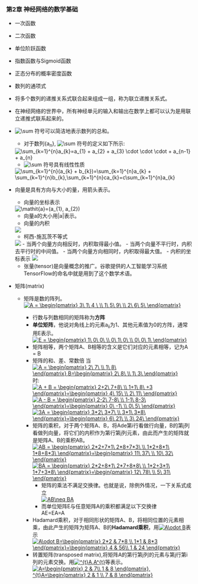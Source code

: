 ### 第2章 神经网络的数学基础
- 一次函数
- 二次函数
- 单位阶跃函数
- 指数函数与Sigmoid函数
- 正态分布的概率密度函数
- 数列的通项式
- 将多个数列的递推关系式联合起来组成一组，称为联立递推关系式。
- 在神经网络的世界中，所有神经单元的输入和输出在数学上都可以认为是用联立递推式联系起来的。
- <img src="https://latex.codecogs.com/gif.latex?\sum" title="\sum" /> 符号可以简洁地表示数列的总和。
	- 对于数列{a<sub>n</sub>}, <img src="https://latex.codecogs.com/gif.latex?\tiny&space;\sum&space;{}" title="\sum" /> 符号的定义如下所示:
	<img src="https://latex.codecogs.com/gif.latex?\sum_{k=1}^{n}a_{k}=a_{1}&space;&plus;&space;a_{2}&space;&plus;&space;a_{3}&space;\cdot&space;\cdot&space;\cdot&space;&plus;&space;a_{n-1}&space;&plus;&space;a_{n}" title="\sum_{k=1}^{n}a_{k}=a_{1} + a_{2} + a_{3} \cdot \cdot \cdot + a_{n-1} + a_{n}" />
    
    - <img src="https://latex.codecogs.com/gif.latex?\sum" title="\sum" /> 符号具有线性性质
    <img src="https://latex.codecogs.com/gif.latex?\sum_{k=1}^{n}(a_{k}&space;&plus;&space;b_{k})=\sum_{k=1}^{n}a_{k}&space;&plus;&space;\sum_{k=1}^{n}b_{k},\sum_{k=1}^{n}ca_{k}=c\sum_{k=1}^{n}a_{k}" title="\sum_{k=1}^{n}(a_{k} + b_{k})=\sum_{k=1}^{n}a_{k} + \sum_{k=1}^{n}b_{k},\sum_{k=1}^{n}ca_{k}=c\sum_{k=1}^{n}a_{k}" />

- 向量是具有方向与大小的量，用箭头表示。
	- 向量的坐标表示
	<img src="https://latex.codecogs.com/gif.latex?\mathit{a}=(a_{1},&space;a_{2})" title="\mathit{a}=(a_{1}, a_{2})" />
    
    - 向量a的大小用|a|表示。
    - 向量的内积
    <img src="https://latex.codecogs.com/gif.latex?\mathit{a}\cdot&space;\mathit{b}=|a||b|cos\theta" />
    
    - 柯西-施瓦茨不等式
    <img src="https://latex.codecogs.com/gif.latex?-|a||b|\leqslant&space;a\cdot&space;b\leqslant&space;|a||b|" />  
    	- 当两个向量方向相反时，内积取得最小值。
    	- 当两个向量不平行时，内积去平行时的中间值。
    	- 当两个向量方向相同时，内积取得最大值。
    - 内积的坐标表示
    <img src="https://latex.codecogs.com/gif.latex?\mathbf{a}&space;=&space;(a_{1},&space;a_{2}),\mathbf{b}&space;=&space;(b_{1},&space;b_{2});&space;\mathbf{a}\cdot&space;\mathbf{b}=a_{1},&space;b_{a}&space;&plus;&space;a_{2},&space;b_{2}" />

    - 张量(tensor)是向量概念的推广。谷歌提供的人工智能学习系统TensorFlow的命名中就是用到了这个数学术语。
- 矩阵(matrix)
	- 矩阵是数的阵列。  
	<a href="https://www.codecogs.com/eqnedit.php?latex=A&space;=&space;\begin{pmatrix}&space;3\&space;1\&space;4&space;\&space;\\&space;1\&space;5\&space;9\&space;\\&space;2\&space;6\&space;5\&space;\end{pmatrix}" target="_blank"><img src="https://latex.codecogs.com/gif.latex?A&space;=&space;\begin{pmatrix}&space;3\&space;1\&space;4&space;\&space;\\&space;1\&space;5\&space;9\&space;\\&space;2\&space;6\&space;5\&space;\end{pmatrix}" title="A = \begin{pmatrix} 3\ 1\ 4 \ \\ 1\ 5\ 9\ \\ 2\ 6\ 5\ \end{pmatrix}" /></a>
    
    	- 行数与列数相同的矩阵称为**方阵**
    	- **单位矩阵**，他说对角线上的元素a<sub>ii</sub>为1、其他元素值为0的方阵，通常用E表示。  
    	<a href="https://www.codecogs.com/eqnedit.php?latex=E&space;=&space;\begin{pmatrix}&space;1\&space;0\&space;0\&space;\\&space;0\&space;1\&space;0\&space;\\&space;0\&space;0\&space;1\&space;\end{pmatrix}" target="_blank"><img src="https://latex.codecogs.com/gif.latex?E&space;=&space;\begin{pmatrix}&space;1\&space;0\&space;0\&space;\\&space;0\&space;1\&space;0\&space;\\&space;0\&space;0\&space;1\&space;\end{pmatrix}" title="E = \begin{pmatrix} 1\ 0\ 0\ \\ 0\ 1\ 0\ \\ 0\ 0\ 1\ \end{pmatrix}" /></a>  
        - 矩阵相等，两个矩阵A、B相等的含义是它们对应的元素相等，记为A = B  
        - 矩阵的和、差、常数倍
        当 <a href="https://www.codecogs.com/eqnedit.php?latex=A&space;=&space;\begin{pmatrix}&space;2\&space;7\&space;\\&space;1\&space;8\&space;\end{pmatrix},B=\begin{pmatrix}&space;2\&space;8\&space;\\&space;1\&space;3\&space;\end{pmatrix}" target="_blank"><img src="https://latex.codecogs.com/gif.latex?A&space;=&space;\begin{pmatrix}&space;2\&space;7\&space;\\&space;1\&space;8\&space;\end{pmatrix},B=\begin{pmatrix}&space;2\&space;8\&space;\\&space;1\&space;3\&space;\end{pmatrix}" title="A = \begin{pmatrix} 2\ 7\ \\ 1\ 8\ \end{pmatrix},B=\begin{pmatrix} 2\ 8\ \\ 1\ 3\ \end{pmatrix}" /></a>时:  
        <a href="https://www.codecogs.com/eqnedit.php?latex=A&space;&plus;&space;B&space;=&space;\begin{pmatrix}&space;2&plus;2\&space;7&plus;8\&space;\\&space;1&plus;1\&space;8\&space;&plus;3&space;\end{pmatrix}=\begin{pmatrix}&space;4\&space;15\&space;\\&space;2\&space;11\&space;\end{pmatrix}" target="_blank"><img src="https://latex.codecogs.com/gif.latex?A&space;&plus;&space;B&space;=&space;\begin{pmatrix}&space;2&plus;2\&space;7&plus;8\&space;\\&space;1&plus;1\&space;8\&space;&plus;3&space;\end{pmatrix}=\begin{pmatrix}&space;4\&space;15\&space;\\&space;2\&space;11\&space;\end{pmatrix}" title="A + B = \begin{pmatrix} 2+2\ 7+8\ \\ 1+1\ 8\ +3 \end{pmatrix}=\begin{pmatrix} 4\ 15\ \\ 2\ 11\ \end{pmatrix}" /></a>  
        <a href="https://www.codecogs.com/eqnedit.php?latex=A&space;-&space;B&space;=&space;\begin{pmatrix}&space;2-2\&space;7-8\&space;\\&space;1-1\&space;8\&space;-3&space;\end{pmatrix}=\begin{pmatrix}&space;0\&space;-1\&space;\\&space;0\&space;5\&space;\end{pmatrix}" target="_blank"><img src="https://latex.codecogs.com/gif.latex?A&space;-&space;B&space;=&space;\begin{pmatrix}&space;2-2\&space;7-8\&space;\\&space;1-1\&space;8-3\&space;&space;\end{pmatrix}=\begin{pmatrix}&space;0\&space;-1\&space;\\&space;0\&space;5\&space;\end{pmatrix}" title="A - B = \begin{pmatrix} 2-2\ 7-8\ \\ 1-1\ 8-3\ \end{pmatrix}=\begin{pmatrix} 0\ -1\ \\ 0\ 5\ \end{pmatrix}" /></a>  
        <a href="https://www.codecogs.com/eqnedit.php?latex=3A&space;=&space;\begin{pmatrix}&space;3*2\&space;3*7\&space;\\&space;3*1\&space;3*8\&space;\end{pmatrix}=\begin{pmatrix}&space;6\&space;21\&space;\\&space;3\&space;24\&space;\end{pmatrix}" target="_blank"><img src="https://latex.codecogs.com/gif.latex?3A&space;=&space;\begin{pmatrix}&space;3*2\&space;3*7\&space;\\&space;3*1\&space;3*8\&space;\end{pmatrix}=\begin{pmatrix}&space;6\&space;21\&space;\\&space;3\&space;24\&space;\end{pmatrix}" title="3A = \begin{pmatrix} 3*2\ 3*7\ \\ 3*1\ 3*8\ \end{pmatrix}=\begin{pmatrix} 6\ 21\ \\ 3\ 24\ \end{pmatrix}" /></a>  
        - 矩阵的乘积，对于两个矩阵A、B，将Ade第i行看做行向量，B的第j列看做列向量，将它们的内积作为第行第j列元素，由此而产生的矩阵就是矩阵A、B的乘积AB。  
        <a href="https://www.codecogs.com/eqnedit.php?latex=AB&space;=&space;\begin{pmatrix}&space;2*2&plus;7*1\&space;2*8&plus;7*3\&space;\\&space;1*2&plus;8*1\&space;1*8&plus;8*3\&space;\end{pmatrix}=\begin{pmatrix}&space;11\&space;37\&space;\\&space;10\&space;32\&space;\end{pmatrix}" target="_blank"><img src="https://latex.codecogs.com/gif.latex?AB&space;=&space;\begin{pmatrix}&space;2*2&plus;7*1\&space;2*8&plus;7*3\&space;\\&space;1*2&plus;8*1\&space;1*8&plus;8*3\&space;\end{pmatrix}=\begin{pmatrix}&space;11\&space;37\&space;\\&space;10\&space;32\&space;\end{pmatrix}" title="AB = \begin{pmatrix} 2*2+7*1\ 2*8+7*3\ \\ 1*2+8*1\ 1*8+8*3\ \end{pmatrix}=\begin{pmatrix} 11\ 37\ \\ 10\ 32\ \end{pmatrix}" /></a>  
        <a href="https://www.codecogs.com/eqnedit.php?latex=BA&space;=&space;\begin{pmatrix}&space;2*2&plus;8*1\&space;2*7&plus;8*8\&space;\\&space;1*2&plus;3*1\&space;1*7&plus;3*8\&space;\end{pmatrix}=\begin{pmatrix}&space;12\&space;78\&space;\\&space;5\&space;31\&space;\end{pmatrix}" target="_blank"><img src="https://latex.codecogs.com/gif.latex?BA&space;=&space;\begin{pmatrix}&space;2*2&plus;8*1\&space;2*7&plus;8*8\&space;\\&space;1*2&plus;3*1\&space;1*7&plus;3*8\&space;\end{pmatrix}=\begin{pmatrix}&space;12\&space;78\&space;\\&space;5\&space;31\&space;\end{pmatrix}" title="BA = \begin{pmatrix} 2*2+8*1\ 2*7+8*8\ \\ 1*2+3*1\ 1*7+3*8\ \end{pmatrix}=\begin{pmatrix} 12\ 78\ \\ 5\ 31\ \end{pmatrix}" /></a>  
        	- 矩阵的乘法不满足交换律。也就是说，除例外情况，一下关系式成立  
        	<a href="https://www.codecogs.com/eqnedit.php?latex=AB\neq&space;BA" target="_blank"><img src="https://latex.codecogs.com/gif.latex?AB\neq&space;BA" title="AB\neq BA" /></a>  
            - 而单位矩阵E与任意矩阵A的乘积都满足以下交换律  
            AE=EA=A
        - Hadamard乘积，对于相同形状的矩阵A、B，将相同位置的元素相乘，由此产生的矩阵为矩阵A、B的**Hadamard乘积**，用<a href="https://www.codecogs.com/eqnedit.php?latex=A\odot&space;B" target="_blank"><img src="https://latex.codecogs.com/gif.latex?A\odot&space;B" title="A\odot B" /></a>表示  
        <a href="https://www.codecogs.com/eqnedit.php?latex=A\odot&space;B=\begin{pmatrix}&space;2*2&space;&&space;7*8&space;\\&space;1*1&space;&&space;8*3&space;\end{pmatrix}=\begin{pmatrix}&space;4&space;&&space;56\\&space;1&space;&&space;24&space;\end{pmatrix}" target="_blank"><img src="https://latex.codecogs.com/gif.latex?A\odot&space;B=\begin{pmatrix}&space;2*2&space;&&space;7*8&space;\\&space;1*1&space;&&space;8*3&space;\end{pmatrix}=\begin{pmatrix}&space;4&space;&&space;56\\&space;1&space;&&space;24&space;\end{pmatrix}" title="A\odot B=\begin{pmatrix} 2*2 & 7*8 \\ 1*1 & 8*3 \end{pmatrix}=\begin{pmatrix} 4 & 56\\ 1 & 24 \end{pmatrix}" /></a>
        - 转置矩阵(transposed matrix),将矩阵A的第行第j列的元素与第j行第i列的元素交换。用<a href="https://www.codecogs.com/eqnedit.php?latex=^{t}A,A^{t}" target="_blank"><img src="https://latex.codecogs.com/gif.latex?^{t}A,A^{t}" title="^{t}A,A^{t}" /></a>等表示。  
        <a href="https://www.codecogs.com/eqnedit.php?latex=A=\begin{pmatrix}&space;2&space;&&space;7\\&space;1&space;&&space;8&space;\end{pmatrix},&space;^{t}A=\begin{pmatrix}&space;2&space;&&space;1&space;\\&space;7&space;&&space;8&space;\end{pmatrix}" target="_blank"><img src="https://latex.codecogs.com/gif.latex?A=\begin{pmatrix}&space;2&space;&&space;7\\&space;1&space;&&space;8&space;\end{pmatrix},&space;^{t}A=\begin{pmatrix}&space;2&space;&&space;1&space;\\&space;7&space;&&space;8&space;\end{pmatrix}" title="A=\begin{pmatrix} 2 & 7\\ 1 & 8 \end{pmatrix}, ^{t}A=\begin{pmatrix} 2 & 1 \\ 7 & 8 \end{pmatrix}" /></a>  